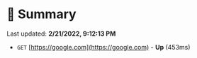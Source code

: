 # 📖 Summary
Last updated: **2/21/2022, 9:12:13 PM**

- `GET` [https://google.com](https://google.com) - **Up** (453ms)
